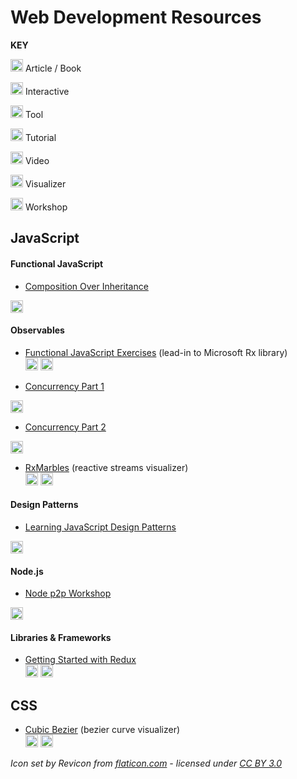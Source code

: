 # Web Development Resources

**KEY**  

<!-- article / book -->
<img src="https://res.cloudinary.com/nathanj-me/image/upload/v1448478724/resource-icons/text.svg" alt="text" width=20 height=20 /> Article / Book  

<!-- interactive -->
<img src="https://res.cloudinary.com/nathanj-me/image/upload/v1448478167/resource-icons/interactive.svg" alt="Interactive" width=20 height=20 /> Interactive  

<!-- tool -->
<img src="https://res.cloudinary.com/nathanj-me/image/upload/v1448478167/resource-icons/tool.svg" alt="Tool" width=20 height=20 /> Tool  

<!-- tutorial -->
<img src="https://res.cloudinary.com/nathanj-me/image/upload/v1448478167/resource-icons/tutorial.svg" alt="Tutorial" width=20 height=20 /> Tutorial  

<!-- video -->
<img src="https://res.cloudinary.com/nathanj-me/image/upload/v1448479040/resource-icons/video.svg" alt="Video" width=20 height=20 /> Video  

<!-- visualizer -->
<img src="https://res.cloudinary.com/nathanj-me/image/upload/v1448478167/resource-icons/visualizer.svg" alt="Visualizer" width=20 height=20 /> Visualizer  

<!-- workshop -->
<img src="https://res.cloudinary.com/nathanj-me/image/upload/v1448478167/resource-icons/workshop.svg" alt="Workshop" width=20 height=20 /> Workshop

## JavaScript

#### Functional JavaScript

  - [Composition Over Inheritance](https://youtu.be/wfMtDGfHWpA)  
  <img src="https://res.cloudinary.com/nathanj-me/image/upload/v1448479040/resource-icons/video.svg" alt="Video" width=20 height=20 />  

#### Observables
  
  - [Functional JavaScript Exercises](http://reactivex.io/learnrx/) (lead-in to Microsoft Rx library)  
  <img src="https://res.cloudinary.com/nathanj-me/image/upload/v1448478167/resource-icons/tutorial.svg" alt="Tutorial" width=20 height=20 /> <img src="https://res.cloudinary.com/nathanj-me/image/upload/v1448478167/resource-icons/interactive.svg" alt="Interactive" width=20 height=20 />

  - [Concurrency Part 1](http://blog.getify.com/concurrently-javascript-1/)  
  <img src="https://res.cloudinary.com/nathanj-me/image/upload/v1448478724/resource-icons/text.svg" alt="text" width=20 height=20 />
  
  - [Concurrency Part 2](http://blog.getify.com/concurrently-javascript-2/)  
  <img src="https://res.cloudinary.com/nathanj-me/image/upload/v1448478724/resource-icons/text.svg" alt="text" width=20 height=20 />

  - [RxMarbles](http://rxmarbles.com/) (reactive streams visualizer)  
  <img src="https://res.cloudinary.com/nathanj-me/image/upload/v1448478167/resource-icons/tool.svg" alt="Tool" width=20 height=20 /> <img src="https://res.cloudinary.com/nathanj-me/image/upload/v1448478167/resource-icons/visualizer.svg" alt="Visualizer" width=20 height=20 />

#### Design Patterns

  - [Learning JavaScript Design Patterns](http://addyosmani.com/resources/essentialjsdesignpatterns/book/ "Learning JavaScript Design Patterns")  
  <img src="https://res.cloudinary.com/nathanj-me/image/upload/v1448478724/resource-icons/text.svg" alt="text" width=20 height=20 />

#### Node.js

  - [Node p2p Workshop](http://mafintosh.github.io/p2p-workshop/build/01.html)  
  <img src="https://res.cloudinary.com/nathanj-me/image/upload/v1448478167/resource-icons/workshop.svg" alt="Workshop" width=20 height=20 />

#### Libraries & Frameworks

  - [Getting Started with Redux](https://egghead.io/series/getting-started-with-redux?utm_source=drip&utm_medium=email&utm_campaign=you-ready-to-redux&__s=kexcide3evojdsaqd7a5 "By Dan Abramov")  
  <img src="https://res.cloudinary.com/nathanj-me/image/upload/v1448479040/resource-icons/video.svg" alt="Video" width=20 height=20 /> <img src="https://res.cloudinary.com/nathanj-me/image/upload/v1448478167/resource-icons/tutorial.svg" alt="Tutorial" width=20 height=20 />


## CSS

 - [Cubic Bezier](http://cubic-bezier.com/) (bezier curve visualizer)  
 <img src="https://res.cloudinary.com/nathanj-me/image/upload/v1448478167/resource-icons/tool.svg" alt="Tool" width=20 height=20 /> <img src="https://res.cloudinary.com/nathanj-me/image/upload/v1448478167/resource-icons/visualizer.svg" alt="Visualizer" width=20 height=20 />


*Icon set by Revicon from [flaticon.com](http://www.flaticon.com "Flaticon") - licensed under [CC BY 3.0](http://creativecommons.org/licenses/by/3.0/ "Creative Commons BY 3.0")*
